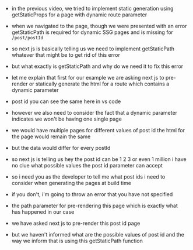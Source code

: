 - in the previous video, we tried to implement static generation using getStaticProps for a page with dynamic route parameter
- when we navigated to the page, though we were presented with an error getStaticPath is required for dynamic SSG pages and is missing for `/post/postId`
- so next js is basically telling us we need to implement getStaticPath whatever that might be to get rid of this error
- but what exactly is getStaticPath and why do we need it to fix this error

- let me explain that first for our example we are asking next js to pre-render or statically generate the html for a route which contains a dynamic parameter
- post id you can see the same here in vs code
- however we also need to consider the fact that a dynamic parameter indicates we won't be having one single page

- we would have multiple pages for different values of post id the html for the page would remain the same
- but the data would differ for every postId
- so next js is telling us hey the post id can be 1 2 3 or even 1 million i have no clue what possible values the post id parameter can accept
- so i need you as the developer to tell me what post ids i need to consider when generating the pages at build time
- if you don't, i'm going to throw an error that you have not specified
- the path parameter for pre-rendering this page which is exactly what has happened in our case
- we have asked next js to pre-render this post id page
- but we haven't informed what are the possible values of post id and the way we inform that is using this getStaticPath function
